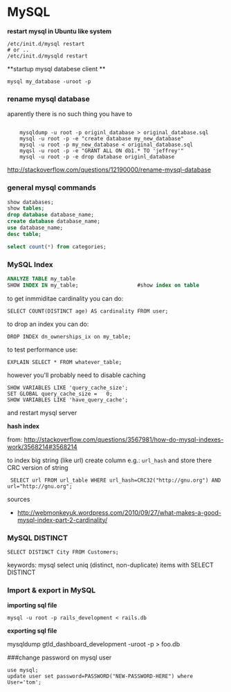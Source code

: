 # MySQL


**restart mysql in Ubuntu like system**

    /etc/init.d/mysql restart
    # or ..
    /etc/init.d/mysqld restart

**startup  mysql databese client **
```
mysql my_database -uroot -p

```


### rename mysql database

aparently there is no such thing you have to 

```

    mysqldump -u root -p originl_database > original_database.sql
    mysql -u root -p -e "create database my_new_database"
    mysql -u root -p my_new_database < original_database.sql
    myqsl -u root -p -e "GRANT ALL ON db1.* TO 'jeffrey'"
    mysql -u root -p -e drop database originl_database
```

http://stackoverflow.com/questions/12190000/rename-mysql-database
   
### general mysql commands 

~~~sql
show databases;
show tables;
drop database database_name;
create database database_name;
use database_name;
desc table;

select count(*) from categories;
~~~

### MySQL Index

```sql
ANALYZE TABLE my_table
SHOW INDEX IN my_table;                   #show index on table
```

to get inmmiditae cardinality you can do:

```
SELECT COUNT(DISTINCT age) AS cardinality FROM user;
```

to drop an index you can do:

```
DROP INDEX dn_ownerships_ix on my_table;
```


to test performance use:
  
    EXPLAIN SELECT * FROM whatever_table;

however you'll probably need to disable caching 

    SHOW VARIABLES LIKE 'query_cache_size';
    SET GLOBAL query_cache_size =   0;
    SHOW VARIABLES LIKE 'have_query_cache';
    
and restart mysql server

**hash index**

from: http://stackoverflow.com/questions/3567981/how-do-mysql-indexes-work/3568214#3568214

to index big string (like url) create column e.g.: `url_hash` and store there CRC version of string 

     SELECT url FROM url_table WHERE url_hash=CRC32("http://gnu.org") AND url="http://gnu.org";

sources 

*  http://webmonkeyuk.wordpress.com/2010/09/27/what-makes-a-good-mysql-index-part-2-cardinality/

### MySQL DISTINCT 


    SELECT DISTINCT City FROM Customers; 
    
    
keywords: mysql select uniq (distinct, non-duplicate) items with SELECT DISTINCT


### Import & export in MySQL

**importing sql file**

    mysql -u root -p rails_development < rails.db 

**exporting sql file**

   mysqldump gtld_dashboard_development -uroot -p > foo.db



###change password on mysql user

    use mysql;
    update user set password=PASSWORD("NEW-PASSWORD-HERE") where User='tom';

